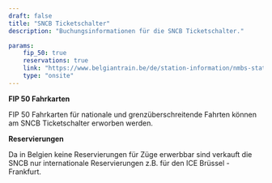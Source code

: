 ```yaml
---
draft: false
title: "SNCB Ticketschalter"
description: "Buchungsinformationen für die SNCB Ticketschalter."

params:
    fip_50: true
    reservations: true
    link: "https://www.belgiantrain.be/de/station-information/nmbs-stations/ticket-offices"
    type: "onsite"
---
```


**FIP 50 Fahrkarten**

FIP 50 Fahrkarten für nationale und grenzüberschreitende Fahrten können am SNCB Ticketschalter erworben werden.

**Reservierungen**

Da in Belgien keine Reservierungen für Züge erwerbbar sind verkauft die SNCB nur internationale Reservierungen z.B. für den ICE Brüssel - Frankfurt.
